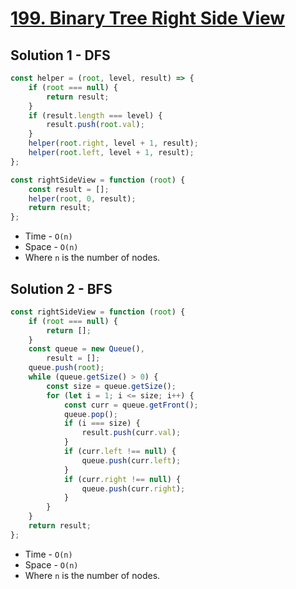 # [199. Binary Tree Right Side View](https://leetcode.com/problems/binary-tree-right-side-view/)

## Solution 1 - DFS

```js
const helper = (root, level, result) => {
    if (root === null) {
        return result;
    }
    if (result.length === level) {
        result.push(root.val);
    }
    helper(root.right, level + 1, result);
    helper(root.left, level + 1, result);
};

const rightSideView = function (root) {
    const result = [];
    helper(root, 0, result);
    return result;
};
```

-   Time - `O(n)`
-   Space - `O(n)`
-   Where `n` is the number of nodes.

## Solution 2 - BFS

```js
const rightSideView = function (root) {
    if (root === null) {
        return [];
    }
    const queue = new Queue(),
        result = [];
    queue.push(root);
    while (queue.getSize() > 0) {
        const size = queue.getSize();
        for (let i = 1; i <= size; i++) {
            const curr = queue.getFront();
            queue.pop();
            if (i === size) {
                result.push(curr.val);
            }
            if (curr.left !== null) {
                queue.push(curr.left);
            }
            if (curr.right !== null) {
                queue.push(curr.right);
            }
        }
    }
    return result;
};
```

-   Time - `O(n)`
-   Space - `O(n)`
-   Where `n` is the number of nodes.
